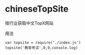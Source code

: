 # chineseTopSite
按行业获取中文TopX网站

用法  
```
var topsite = require('./index.js')  
topsite('教育考试',0,9,console.log)
```
